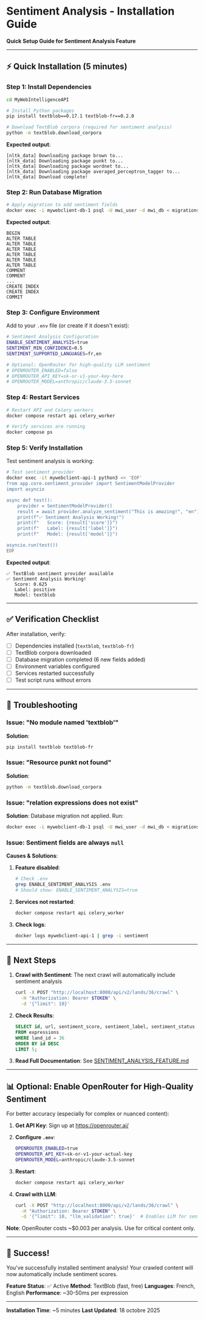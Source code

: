 # Sentiment Analysis - Installation Guide

**Quick Setup Guide for Sentiment Analysis Feature**

---

## ⚡ Quick Installation (5 minutes)

### Step 1: Install Dependencies

```bash
cd MyWebIntelligenceAPI

# Install Python packages
pip install textblob==0.17.1 textblob-fr==0.2.0

# Download TextBlob corpora (required for sentiment analysis)
python -m textblob.download_corpora
```

**Expected output**:
```
[nltk_data] Downloading package brown to...
[nltk_data] Downloading package punkt to...
[nltk_data] Downloading package wordnet to...
[nltk_data] Downloading package averaged_perceptron_tagger to...
[nltk_data] Download complete!
```

### Step 2: Run Database Migration

```bash
# Apply migration to add sentiment fields
docker exec -i mywebclient-db-1 psql -U mwi_user -d mwi_db < migrations/add_sentiment_fields.sql
```

**Expected output**:
```
BEGIN
ALTER TABLE
ALTER TABLE
ALTER TABLE
ALTER TABLE
ALTER TABLE
ALTER TABLE
COMMENT
COMMENT
...
CREATE INDEX
CREATE INDEX
COMMIT
```

### Step 3: Configure Environment

Add to your `.env` file (or create if it doesn't exist):

```bash
# Sentiment Analysis Configuration
ENABLE_SENTIMENT_ANALYSIS=true
SENTIMENT_MIN_CONFIDENCE=0.5
SENTIMENT_SUPPORTED_LANGUAGES=fr,en

# Optional: OpenRouter for high-quality LLM sentiment
# OPENROUTER_ENABLED=false
# OPENROUTER_API_KEY=sk-or-v1-your-key-here
# OPENROUTER_MODEL=anthropic/claude-3.5-sonnet
```

### Step 4: Restart Services

```bash
# Restart API and Celery workers
docker compose restart api celery_worker

# Verify services are running
docker compose ps
```

### Step 5: Verify Installation

Test sentiment analysis is working:

```bash
# Test sentiment provider
docker exec -it mywebclient-api-1 python3 << 'EOF'
from app.core.sentiment_provider import SentimentModelProvider
import asyncio

async def test():
    provider = SentimentModelProvider()
    result = await provider.analyze_sentiment("This is amazing!", "en")
    print(f"✅ Sentiment Analysis Working!")
    print(f"   Score: {result['score']}")
    print(f"   Label: {result['label']}")
    print(f"   Model: {result['model']}")

asyncio.run(test())
EOF
```

**Expected output**:
```
✅ TextBlob sentiment provider available
✅ Sentiment Analysis Working!
   Score: 0.625
   Label: positive
   Model: textblob
```

---

## ✅ Verification Checklist

After installation, verify:

- [ ] Dependencies installed (`textblob`, `textblob-fr`)
- [ ] TextBlob corpora downloaded
- [ ] Database migration completed (6 new fields added)
- [ ] Environment variables configured
- [ ] Services restarted successfully
- [ ] Test script runs without errors

---

## 🔧 Troubleshooting

### Issue: "No module named 'textblob'"

**Solution**:
```bash
pip install textblob textblob-fr
```

### Issue: "Resource punkt not found"

**Solution**:
```bash
python -m textblob.download_corpora
```

### Issue: "relation expressions does not exist"

**Solution**: Database migration not applied. Run:
```bash
docker exec -i mywebclient-db-1 psql -U mwi_user -d mwi_db < migrations/add_sentiment_fields.sql
```

### Issue: Sentiment fields are always `null`

**Causes & Solutions**:

1. **Feature disabled**:
   ```bash
   # Check .env
   grep ENABLE_SENTIMENT_ANALYSIS .env
   # Should show: ENABLE_SENTIMENT_ANALYSIS=true
   ```

2. **Services not restarted**:
   ```bash
   docker compose restart api celery_worker
   ```

3. **Check logs**:
   ```bash
   docker logs mywebclient-api-1 | grep -i sentiment
   ```

---

## 🚀 Next Steps

1. **Crawl with Sentiment**: The next crawl will automatically include sentiment analysis
   ```bash
   curl -X POST "http://localhost:8000/api/v2/lands/36/crawl" \
     -H "Authorization: Bearer $TOKEN" \
     -d '{"limit": 10}'
   ```

2. **Check Results**:
   ```sql
   SELECT id, url, sentiment_score, sentiment_label, sentiment_status
   FROM expressions
   WHERE land_id = 36
   ORDER BY id DESC
   LIMIT 5;
   ```

3. **Read Full Documentation**: See [SENTIMENT_ANALYSIS_FEATURE.md](./SENTIMENT_ANALYSIS_FEATURE.md)

---

## 📊 Optional: Enable OpenRouter for High-Quality Sentiment

For better accuracy (especially for complex or nuanced content):

1. **Get API Key**: Sign up at https://openrouter.ai/

2. **Configure `.env`**:
   ```bash
   OPENROUTER_ENABLED=true
   OPENROUTER_API_KEY=sk-or-v1-your-actual-key
   OPENROUTER_MODEL=anthropic/claude-3.5-sonnet
   ```

3. **Restart**:
   ```bash
   docker compose restart api celery_worker
   ```

4. **Crawl with LLM**:
   ```bash
   curl -X POST "http://localhost:8000/api/v2/lands/36/crawl" \
     -H "Authorization: Bearer $TOKEN" \
     -d '{"limit": 10, "llm_validation": true}'  # Enables LLM for sentiment
   ```

**Note**: OpenRouter costs ~$0.003 per analysis. Use for critical content only.

---

## 🎉 Success!

You've successfully installed sentiment analysis! Your crawled content will now automatically include sentiment scores.

**Feature Status**: ✅ Active
**Method**: TextBlob (fast, free)
**Languages**: French, English
**Performance**: ~30-50ms per expression

---

**Installation Time**: ~5 minutes
**Last Updated**: 18 octobre 2025
